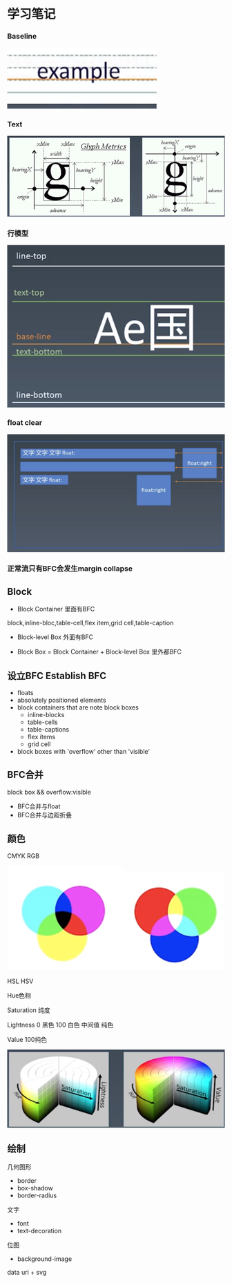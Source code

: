 # 学习笔记

### Baseline  

<img src="./1.png">

### Text

<img src="./2.png">

### 行模型

<img src="./3.png">


### float clear 

<img src="./4.png">

### 正常流只有BFC会发生margin collapse

## Block

* Block Container 里面有BFC  

block,inline-bloc,table-cell,flex item,grid cell,table-caption

* Block-level Box 外面有BFC

* Block Box = Block Container + Block-level Box 里外都BFC

## 设立BFC Establish BFC

* floats
* absolutely positioned elements
* block containers that are note block boxes
  * inline-blocks
  * table-cells
  * table-captions
  * flex items
  * grid cell
* block boxes with 'overflow' other than 'visible'

## BFC合并

block box && overflow:visible
  * BFC合并与float
  * BFC合并与边距折叠


## 颜色

CMYK RGB 

<img src="./5.png"><img src="./6.png">

HSL HSV

Hue色相

Saturation 纯度

Lightness 0 黑色 100 白色  中间值 纯色

Value 100纯色

<img src="./7.png">


## 绘制

几何图形
  * border
  * box-shadow
  * border-radius

文字
  * font
  * text-decoration

位图
  * background-image

data uri + svg

